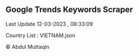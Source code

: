 

## Google Trends Keywords Scraper 
 
Last Update 12-03-2023 , 08:33:09

Country List :
VIETNAM.json



© Abdul Muttaqin 
